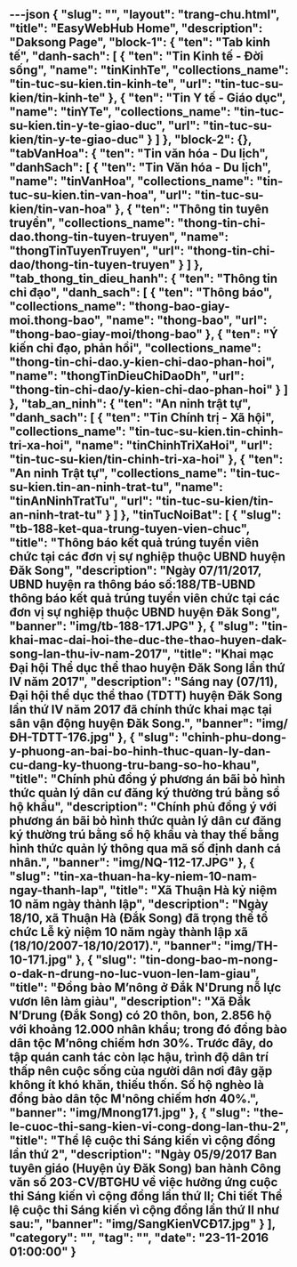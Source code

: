 ---json
{
    "slug": "",
    "layout": "trang-chu.html",
    "title": "EasyWebHub Home",
    "description": "Daksong Page",
    "block-1": {
        "ten": "Tab kinh tế",
        "danh-sach": [
            {
                "ten": "Tin Kinh tế - Đời sống",
                "name": "tinKinhTe",
                "collections_name": "tin-tuc-su-kien.tin-kinh-te",
                "url": "tin-tuc-su-kien/tin-kinh-te"
            },
            {
                "ten": "Tin Y tế - Giáo dục",
                "name": "tinYTe",
                "collections_name": "tin-tuc-su-kien.tin-y-te-giao-duc",
                "url": "tin-tuc-su-kien/tin-y-te-giao-duc"
            }
        ]
    },
    "block-2": {},
    "tabVanHoa": {
        "ten": "Tin văn hóa - Du lịch",
        "danhSach": [
            {
                "ten": "Tin Văn hóa - Du lịch",
                "name": "tinVanHoa",
                "collections_name": "tin-tuc-su-kien.tin-van-hoa",
                "url": "tin-tuc-su-kien/tin-van-hoa"
            },
            {
                "ten": "Thông tin tuyên truyền",
                "collections_name": "thong-tin-chi-dao.thong-tin-tuyen-truyen",
                "name": "thongTinTuyenTruyen",
                "url": "thong-tin-chi-dao/thong-tin-tuyen-truyen"
            }
        ]
    },
    "tab_thong_tin_dieu_hanh": {
        "ten": "Thông tin chỉ đạo",
        "danh_sach": [
            {
                "ten": "Thông báo",
                "collections_name": "thong-bao-giay-moi.thong-bao",
                "name": "thong-bao",
                "url": "thong-bao-giay-moi/thong-bao"
            },
            {
                "ten": "Ý kiến chỉ đạo, phản hồi",
                "collections_name": "thong-tin-chi-dao.y-kien-chi-dao-phan-hoi",
                "name": "thongTinDieuChiDaoDh",
                "url": "thong-tin-chi-dao/y-kien-chi-dao-phan-hoi"
            }
        ]
    },
    "tab_an_ninh": {
        "ten": "An ninh trật tự",
        "danh_sach": [
            {
                "ten": "Tin Chính trị - Xã hội",
                "collections_name": "tin-tuc-su-kien.tin-chinh-tri-xa-hoi",
                "name": "tinChinhTriXaHoi",
                "url": "tin-tuc-su-kien/tin-chinh-tri-xa-hoi"
            },
            {
                "ten": "An ninh Trật tự",
                "collections_name": "tin-tuc-su-kien.tin-an-ninh-trat-tu",
                "name": "tinAnNinhTratTu",
                "url": "tin-tuc-su-kien/tin-an-ninh-trat-tu"
            }
        ]
    },
    "tinTucNoiBat": [
        {
            "slug": "tb-188-ket-qua-trung-tuyen-vien-chuc",
            "title": "Thông báo kết quả trúng tuyển viên chức tại các đơn vị sự nghiệp thuộc UBND huyện Đăk Song",
            "description": "Ngày 07/11/2017, UBND huyện ra thông báo số:188/TB-UBND thông báo kết quả trúng tuyển viên chức tại các đơn vị sự nghiệp thuộc UBND huyện Đăk Song",
            "banner": "img/tb-188-171.JPG"
        },
        {
            "slug": "tin-khai-mac-dai-hoi-the-duc-the-thao-huyen-dak-song-lan-thu-iv-nam-2017",
            "title": "Khai mạc Đại hội Thể dục thể thao huyện Đăk Song lần thứ IV năm 2017",
            "description": "Sáng nay (07/11), Đại hội thể dục thể thao (TDTT) huyện Đăk Song lần thứ IV năm 2017 đã chính thức khai mạc tại sân vận động huyện Đăk Song.",
            "banner": "img/ĐH-TDTT-176.jpg"
        },
        {
            "slug": "chinh-phu-dong-y-phuong-an-bai-bo-hinh-thuc-quan-ly-dan-cu-dang-ky-thuong-tru-bang-so-ho-khau",
            "title": "Chính phủ đồng ý phương án bãi bỏ hình thức quản lý dân cư đăng ký thường trú bằng sổ hộ khẩu",
            "description": "Chính phủ đồng ý với phương án bãi bỏ hình thức quản lý dân cư đăng ký thường trú bằng sổ hộ khẩu và thay thế bằng hình thức quản lý thông qua mã số định danh cá nhân.",
            "banner": "img/NQ-112-17.JPG"
        },
        {
            "slug": "tin-xa-thuan-ha-ky-niem-10-nam-ngay-thanh-lap",
            "title": "Xã Thuận Hà kỷ niệm 10 năm ngày thành lập",
            "description": "Ngày 18/10, xã Thuận Hà (Đắk Song) đã trọng thể tổ chức Lễ kỷ niệm 10 năm ngày thành lập xã (18/10/2007-18/10/2017).",
            "banner": "img/TH-10-171.jpg"
        },
        {
            "slug": "tin-dong-bao-m-nong-o-dak-n-drung-no-luc-vuon-len-lam-giau",
            "title": "Đồng bào M’nông ở Đắk N'Drung nỗ lực vươn lên làm giàu",
            "description": "Xã Ðắk N’Drung (Ðắk Song) có 20 thôn, bon, 2.856 hộ với khoảng 12.000 nhân khẩu; trong đó đồng bào dân tộc M’nông chiếm hơn 30%. Trước đây, do tập quán canh tác còn lạc hậu, trình độ dân trí thấp nên cuộc sống của người dân nơi đây gặp không ít khó khăn, thiếu thốn. Số hộ nghèo là đồng bào dân tộc M'nông chiếm hơn 40%.",
            "banner": "img/Mnong171.jpg"
        },
        {
            "slug": "the-le-cuoc-thi-sang-kien-vi-cong-dong-lan-thu-2",
            "title": "Thể lệ cuộc thi Sáng kiến vì cộng đồng lần thứ 2",
            "description": "Ngày 05/9/2017 Ban tuyên giáo (Huyện ủy Đăk Song) ban hành Công văn số 203-CV/BTGHU về việc hưởng ứng cuộc thi Sáng kiến vì cộng đồng lần thứ II; Chi tiết Thể lệ cuộc thi Sáng kiến vì cộng đồng lần thứ II như sau:",
            "banner": "img/SangKienVCĐ17.jpg"
        }
    ],
    "category": "",
    "tag": "",
    "date": "23-11-2016 01:00:00"
}
---
